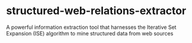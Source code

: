 # structured-web-relations-extractor
A powerful information extraction tool that harnesses the Iterative Set Expansion (ISE) algorithm to mine structured data from web sources
